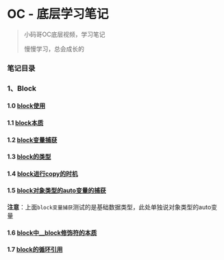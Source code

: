 # OC - 底层学习笔记

> 小码哥OC底层视频，学习笔记
> 
> 慢慢学习，总会成长的

### 笔记目录

### 1、Block
#### 1.0 [block使用](./block/block0/block0)
#### 1.1 [block本质](./block/block1/block1)
#### 1.2 [block变量捕获](./block/block2/block2)
#### 1.3 [block的类型](./block/block3/block3)
#### 1.4 [block进行copy的时机](./block/block4/block4)
#### 1.5 [block对象类型的auto变量的捕获](./block/block5/block5)
**注意**：上面`block变量捕获`测试的是基础数据类型，此处单独说对象类型的auto变量
#### 1.6 [block中__block修饰符的本质](./block/block6/block6)
#### 1.7 [block的循环引用](./block/block7/block7)
